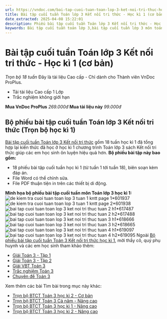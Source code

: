 ```yaml
---
url: https://vndoc.com/bai-tap-cuoi-tuan-toan-lop-3-ket-noi-tri-thuc-hoc-ki-1-co-ban-326199
title: Bài tập cuối tuần Toán lớp 3 Kết nối tri thức - Học kì 1 (cơ bản) - Trọn bộ 18 tuần - VnDoc.com
date_extracted: 2025-04-08 15:22:01
description: Phiếu bài tập cuối tuần Toán lớp 3 Kết nối tri thức - Học kì 1 cơ bản là bộ tài liệu giúp các thầy cô và phụ huynh có thể phụ đạo ôn tập cuối tuần cho các em thêm hiệu quả cao.
keywords: Bài tập cuối tuần toán lớp 3,bài tập cuối tuần lớp 3 môn toán,Bài tập cuối tuần lớp 3 môn Toán học kì 1 Kết nối tri thức,Bài tập cuối tuần lớp 3 môn Toán Kết nối tri thức cả năm,giải Toán lớp 3,giải bài tập toán 3,toán lớp 3 Kết nối tri thức,phiếu bài tập toán 3,Bài tập cuối tuần lớp 3 cả năm,Phiếu bài tập cuối tuần Toán lớp 3,Phiếu bài tập cuối tuần môn toán lớp 3 kntt,Phiếu bài tập cuối tuần môn toán lớp 3 sách Kết nối tri thức
---
```


# Bài tập cuối tuần Toán lớp 3 Kết nối tri thức - Học kì 1 \(cơ bản\)
_Trọn bộ 18 tuần_
Đây là tài liệu Cao cấp - Chỉ dành cho Thành viên VnDoc ProPlus.
  * Tải tài liệu Cao cấp 1 Lớp
  * Trắc nghiệm không giới hạn

**Mua VnDoc ProPlus** _269.000đ_ **Mua tài liệu này** _99.000đ_
## Bộ phiếu bài tập cuối tuần Toán lớp 3 Kết nối tri thức \(Trọn bộ học kì 1\)
[Bài tập cuối tuần Toán lớp 3 Kết nối tri thức](<https://vndoc.com/de-kiem-tra-cuoi-tuan-toan3>) gồm 18 tuần học kì 1 đã tổng hợp lại kiến thức đã học ở học kì 1 chương trình Toán lớp 3 sách Kết nối tri thức giúp các em học sinh ôn luyện hiệu quả hơn.
**Bộ phiếu bài tập này bao gồm:**
  * 18 phiếu bài tập cuối tuần học kì 1 \(từ tuần 1 tới tuần 18\), biên soạn kèm đáp án.
  * File Word có thể chỉnh sửa.
  * File PDF thuận tiện in trên các thiết bị di động.

**Minh họa bộ phiếu bài tập cuối tuần môn Toán lớp 3 học kì 1:**
![de kiem tra cuoi tuan toan lop 3 tuan 1 kntt page 1*601937](https://i.vdoc.vn/data/image/2024/06/12/de-kiem-tra-cuoi-tuan-toan-lop-3-tuan-1-kntt-page-1.jpg)![de kiem tra cuoi tuan toan lop 3 tuan 1 kntt page 2*601938](https://i.vdoc.vn/data/image/2024/06/12/de-kiem-tra-cuoi-tuan-toan-lop-3-tuan-1-kntt-page-2.jpg)
![bai tap cuoi tuan toan lop 3 ket noi tri thuc tuan 2 h1*617487](https://i.vdoc.vn/data/image/2024/07/29/bai-tap-cuoi-tuan-toan-lop-3-ket-noi-tri-thuc-tuan-2-h1.jpg)![bai tap cuoi tuan toan lop 3 ket noi tri thuc tuan 2 h2*617488](https://i.vdoc.vn/data/image/2024/07/29/bai-tap-cuoi-tuan-toan-lop-3-ket-noi-tri-thuc-tuan-2-h2.jpg)
![bai tap cuoi tuan toan lop 3 ket noi tri thuc tuan 3 h1*618666](https://i.vdoc.vn/data/image/2024/08/02/bai-tap-cuoi-tuan-toan-lop-3-ket-noi-tri-thuc-tuan-3-h1.jpg)![bai tap cuoi tuan toan lop 3 ket noi tri thuc tuan 3 h2*618665](https://i.vdoc.vn/data/image/2024/08/02/bai-tap-cuoi-tuan-toan-lop-3-ket-noi-tri-thuc-tuan-3-h2.jpg)
![bai tap cuoi tuan toan lop 3 ket noi tri thuc tuan 4 h1*619097](https://i.vdoc.vn/data/image/2024/08/05/bai-tap-cuoi-tuan-toan-lop-3-ket-noi-tri-thuc-tuan-4-h1.jpg)![bai tap cuoi tuan toan lop 3 ket noi tri thuc tuan 4 h2*619095](https://i.vdoc.vn/data/image/2024/08/05/bai-tap-cuoi-tuan-toan-lop-3-ket-noi-tri-thuc-tuan-4-h2.jpg)
Ngoài [Bộ phiếu bài tập cuối tuần Toán 3 Kết nối tri thức học kì 1](<https://vndoc.com/bai-tap-cuoi-tuan-toan-lop-3-ket-noi-tri-thuc-hoc-ki-1-co-ban-326199>), mời thầy cô, quý phụ huynh và các em học sinh tham khảo thêm:
  * [Giải Toán 3 - Tập 1](<https://vndoc.com/toan-lop-3-kntt>)
  * [Giải Toán 3 - Tập 2](<https://vndoc.com/toan-lop-3-kntt-tap2>)
  * [Giải VBT Toán 3](<https://vndoc.com/vo-bai-tap-toan-lop-3-ket-noi-tri-thuc>)
  * [Trắc nghiệm Toán 3](<https://vndoc.com/trac-nghiem-toan-3-kntt>)
  * [Chuyên đề Toán 3](<https://vndoc.com/chuyen-de-toan-lop-3-sach-moi>)

Xem thêm các bài Tìm bài trong mục này khác:
  * [Trọn bộ BTCT Toán 3 học kì 2 - Cơ bản](</phieu-bai-tap-cuoi-tuan-toan-3-hoc-ki-2-189183>)
  * [Trọn bộ BTCT Toán 3 Cả năm - Nâng cao](</bo-phieu-bai-tap-cuoi-tuan-toan-lop-3-ket-noi-tri-thuc-nang-cao-ca-nam-336163>)
  * [Trọn bộ BTCT Toán 3 học kì 1 - Nâng cao](</bai-tap-cuoi-tuan-toan-lop-3-ket-noi-tri-thuc-hoc-ki-1-nang-cao-336160>)
  * [Trọn bộ BTCT Toán 3 học kì 2 - Nâng cao](</bai-tap-cuoi-tuan-toan-lop-3-ket-noi-tri-thuc-hoc-ki-2-nang-cao-315334>)

